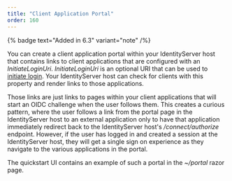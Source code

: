 ```yaml
---
title: "Client Application Portal"
order: 160
---
```


{% badge text="Added in 6.3" variant="note" /%}

You can create a client application portal within your IdentityServer host that contains links to client applications that are configured with an *InitiateLoginUri*. *InitiateLoginUri* is an optional URI that can be used to [initiate login](https://openid.net/specs/openid-connect-core-1_0.html#thirdpartyinitiatedlogin). Your IdentityServer host can check for clients with this property and render links to those applications. 

Those links are just links to pages within your client applications that will start an OIDC challenge when the user follows them. This creates a curious pattern, where the user follows a link from the portal page in the IdentityServer host to an external application only to have that application immediately redirect back to the IdentityServer host's */connect/authorize* endpoint. However, if the user has logged in and created a session at the IdentityServer host, they will get a single sign on experience as they navigate to the various applications in the portal.

The quickstart UI contains an example of such a portal in the *~/portal* razor page.